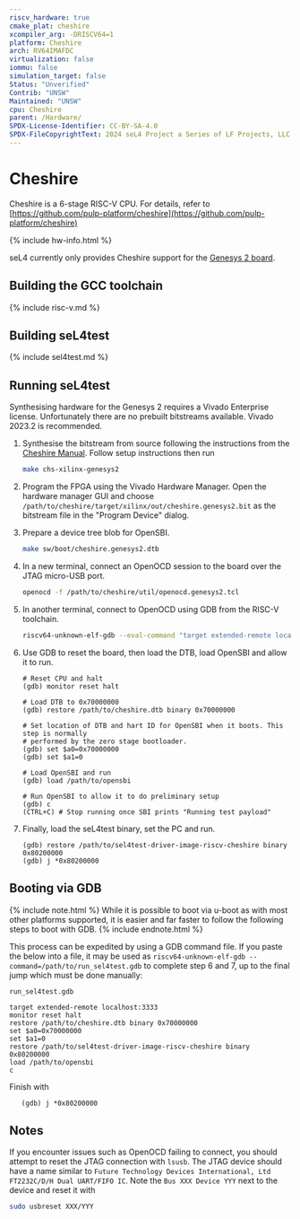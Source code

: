 ```yaml
---
riscv_hardware: true
cmake_plat: cheshire
xcompiler_arg: -DRISCV64=1
platform: Cheshire
arch: RV64IMAFDC
virtualization: false
iommu: false
simulation_target: false
Status: "Unverified"
Contrib: "UNSW"
Maintained: "UNSW"
cpu: Cheshire
parent: /Hardware/
SPDX-License-Identifier: CC-BY-SA-4.0
SPDX-FileCopyrightText: 2024 seL4 Project a Series of LF Projects, LLC.
---
```


# Cheshire

Cheshire is a 6-stage RISC-V CPU. For details, refer to
[https://github.com/pulp-platform/cheshire](https://github.com/pulp-platform/cheshire)

{% include hw-info.html %}

seL4 currently only provides Cheshire support for the [Genesys 2
board](https://reference.digilentinc.com/reference/programmable-logic/genesys-2/reference-manual).

## Building the GCC toolchain

{% include risc-v.md %}

## Building seL4test

{% include sel4test.md %}

## Running seL4test

Synthesising hardware for the Genesys 2 requires a Vivado Enterprise license.
Unfortunately there are no prebuilt bitstreams available. Vivado 2023.2 is
recommended.

1. Synthesise the bitstream from source following the instructions from the
   [Cheshire Manual](https://pulp-platform.github.io/cheshire/tg/xilinx/).
   Follow setup instructions then run

   ```sh
   make chs-xilinx-genesys2
   ```

2. Program the FPGA using the Vivado Hardware Manager. Open the hardware manager
   GUI and choose `/path/to/cheshire/target/xilinx/out/cheshire.genesys2.bit` as
   the bitstream file in the "Program Device" dialog.

3. Prepare a device tree blob for OpenSBI.

   ```sh
   make sw/boot/cheshire.genesys2.dtb
   ```

4. In a new terminal, connect an OpenOCD session to the board over the JTAG
   micro-USB port.

   ```sh
   openocd -f /path/to/cheshire/util/openocd.genesys2.tcl
   ```

5. In another terminal, connect to OpenOCD using GDB from the RISC-V toolchain.

   ```sh
   riscv64-unknown-elf-gdb --eval-command "target extended-remote localhost:3333"
   ```

6. Use GDB to reset the board, then load the DTB, load OpenSBI and allow it to run.

   ```gdb
   # Reset CPU and halt
   (gdb) monitor reset halt

   # Load DTB to 0x70000000
   (gdb) restore /path/to/cheshire.dtb binary 0x70000000

   # Set location of DTB and hart ID for OpenSBI when it boots. This step is normally
   # performed by the zero stage bootloader.
   (gdb) set $a0=0x70000000
   (gdb) set $a1=0

   # Load OpenSBI and run
   (gdb) load /path/to/opensbi

   # Run OpenSBI to allow it to do preliminary setup
   (gdb) c
   (CTRL+C) # Stop running once SBI prints "Running test payload"
   ```

7. Finally, load the seL4test binary, set the PC and run.

   ```gdb
   (gdb) restore /path/to/sel4test-driver-image-riscv-cheshire binary 0x80200000
   (gdb) j *0x80200000
   ```

## Booting via GDB

{% include note.html %}
While it is possible to boot via u-boot as with most other platforms supported,
it is easier and far faster to follow the following steps to boot with GDB.
{% include endnote.html %}

This process can be expedited by using a GDB command file. If you paste the
below into a file, it may be used as `riscv64-unknown-elf-gdb
--command=/path/to/run_sel4test.gdb` to complete step 6 and 7, up to the final
jump which must be done manually:


`run_sel4test.gdb`

```gdb
target extended-remote localhost:3333
monitor reset halt
restore /path/to/cheshire.dtb binary 0x70000000
set $a0=0x70000000
set $a1=0
restore /path/to/sel4test-driver-image-riscv-cheshire binary 0x80200000
load /path/to/opensbi
c
```

Finish with

```gdb
   (gdb) j *0x80200000
```

## Notes

If you encounter issues such as OpenOCD failing to connect, you should attempt
to reset the JTAG connection with `lsusb`. The JTAG device should have a name
similar to `Future Technology Devices International, Ltd FT2232C/D/H Dual UART/FIFO IC`.
Note the `Bus XXX Device YYY` next to the device and reset it
with

```sh
sudo usbreset XXX/YYY
```
